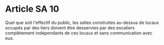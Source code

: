 # Article SA 10

Quel que soit l'effectif du public, les salles construites au-dessus de locaux occupés par des tiers doivent être desservies par des escaliers complètement indépendants de ces locaux et sans communication avec eux.
